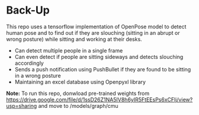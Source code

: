 # Back-Up
This repo uses a tensorflow implementation of OpenPose model to detect human pose and to find out if they are slouching (sitting in an abrupt or wrong posture) while sitting and working at their desks.
- Can detect multiple people in a single frame
- Can even detect if people are sitting sideways and detects slouching accordingly
- Sends a push notification using PushBullet if they are found to be sitting in a wrong posture
- Maintaining an excel database using Openpyxl library

**Note:** To run this repo, donwload pre-trained weights from https://drive.google.com/file/d/1ssD26Z1NA5IV8h6yIR5FtEEsPs6xCFlj/view?usp=sharing and move to /models/graph/cmu
